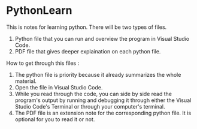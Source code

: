 # PythonLearn
This is notes for learning python.
There will be two types of files. 
1. Python file that you can run and overview the program in Visual Studio Code.
2. PDF file that gives deeper explaination on each python file.

How to get through this files :
1. The python file is priority because it already summarizes the whole material. 
2. Open the file in Visual Studio Code.
3. While you read through the code, you can side by side read the program's output by running and debugging it through either the Visual Studio Code's Terminal or through your computer's terminal.
4. The PDF file is an extension note for the corresponding python file. It is optional for you to read it or not.
